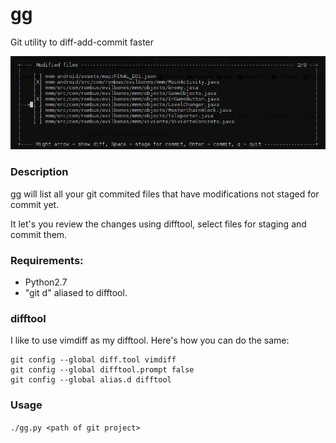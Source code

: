 # gg
Git utility to diff-add-commit faster

![alt tag](https://github.com/Rombusevil/gg/blob/master/docs/gg_screenshot.png)

### Description
gg will list all your git commited files that have modifications not staged for commit yet.

It let's you review the changes using difftool, select files for staging and commit them.

### Requirements:
* Python2.7
* "git d" aliased to difftool.

### difftool
I like to use vimdiff as my difftool. 
Here's how you can do the same:
```shell
git config --global diff.tool vimdiff
git config --global difftool.prompt false
git config --global alias.d difftool
```

### Usage
`./gg.py <path of git project>`
